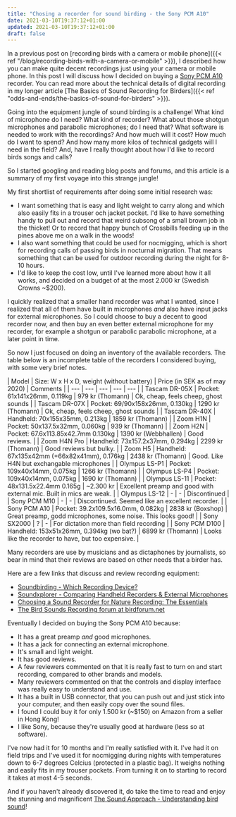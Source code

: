 ```yaml
---
title: "Chosing a recorder for sound birding - the Sony PCM A10"
date: 2021-03-10T19:37:12+01:00
updated: 2021-03-10T19:37:12+01:00
draft: false
---
```


In a previous post on [recording birds with a camera or mobile
phone]({{< ref "/blog/recording-birds-with-a-camera-or-mobile" >}}), I
described how you can make quite decent recordings just using your camera or
mobile phone. In this post I will discuss how I decided on buying a [Sony PCM A10](https://www.sony.co.uk/electronics/voice-recorders/pcm-a10)
recorder. You can read more about the technical details of digital recording in
my longer article [The Basics of Sound Recording for Birders]({{< ref "odds-and-ends/the-basics-of-sound-for-birders" >}}).

Going into the equipment jungle of sound birding is a challenge! What kind of
microphone do I need? What kind of recorder? What about those shotgun microphones
and parabolic microphones; do I need that? What software is needed to work with
the recordings? And how much will it cost? How much do I want to spend? And how
many more kilos of technical gadgets will I need in the field? And, have I
really thought about how I'd like to record birds songs and calls?

So I started googling and reading blog posts and forums, and this article is a
summary of my first voyage into this strange jungle!

My first shortlist of requirements after doing some initial research was:

* I want something that is easy and light weight to carry along and which also
  easily fits in a trouser och jacket pocket. I'd like to have something handy to
  pull out and record that weird subsong of a small brown job in the thicket! Or
  to record that happy bunch of Crossbills feeding up in the pines above me on a
  walk in the woods!
* I also want something that could be used for nocmigging, which is short for
  recording calls of passing birds in nocturnal migration. That means something
  that can be used for outdoor recording during the night for 8-10 hours.
* I'd like to keep the cost low, until I've learned more about how it all works,
  and decided on a budget of at the most 2.000 kr (Swedish Crowns ~$200).

I quickly realized that a smaller hand recorder was what I wanted, since I
realized that all of them have built in microphones _and_ also have input jacks
for external microphones. So I could choose to buy a decent to good recorder
now, and then buy an even better external microphone for my recorder, for example
a shotgun or parabolic parabolic microphone, at a later point in time.

So now I just focused on doing an inventory of the available recorders. The
table below is an incomplete table of the recorders I considered buying, with
some very brief notes.

| Model | Size: W x H x D, weight (without battery) | Price (in SEK as of may 2020) | Comments |
| --- | --- | --- | --- | --- |
| Tascam DR-05X | Pocket: 61x141x26mm, 0.119kg | 979 kr (Thomann) | Ok, cheap, feels cheep, ghost sounds |
| Tascam DR-07X | Pocket: 69/90x158x26mm, 0.130kg | 1290 kr (Thomann) | Ok, cheap, feels cheep, ghost sounds |
| Tascam DR-40X | Handheld: 70x155x35mm, 0.213kg | 1859 kr (Thomann) |
| Zoom H1N | Pocket: 50x137.5x32mm, 0.060kg | 939 kr (Thomann) |
| Zoom H2N | Pocket:  67.6x113.85x42.7mm 0.130kg | 1390 kr (Webbhallen) | Good reviews. |
| Zoom H4N Pro | Handheld: 73x157.2x37mm, 0.294kg | 2299 kr (Thomann) | Good reviews but bulky. |
| Zoom H5 | Handheld: 67x135x42mm (+66x82x41mm), 0.176kg | 2438 kr (Thomann) | Good. Like H4N but exchangable microphones |
| Olympus LS-P1 | Pocket: 109x40x14mm, 0.075kg | 1266 kr (Thomann) |
| Olympus LS-P4 | Pocket: 109x40x14mm, 0.075kg | 1690 kr (Thomann) |
| Olympus LS-11 | Pocket: 48x131.5x22.4mm 0.165g | ~2.300 kr | Excellent preamp and good with external mic. Built in mics are weak. |
| Olympus LS-12 | - | - | Discontinued |
| Sony PCM M10 | - | - | Discontinued. Seemed like an excellent recorder. |
| Sony PCM A10 | Pocket: 39.2x109.5x16.0mm, 0.082kg | 2838 kr (Boxshop) | Great preamp, godd microphones, some noise. This looks good! |
| Sony SX2000 | ? | - | For dictation more than field recording |
| Sony PCM D100 | Handheld: 153x51x26mm, 0.394kg (wo bat?) | 6899 kr (Thomann) | Looks like the recorder to have, but too expensive. |

Many recorders are use by musicians and as dictaphones by journalists, so bear
in mind that their reviews are based on other needs that a birder has.

Here are a few links that discuss and review recording equipment:

 * [Soundbirding - Which Recording Device?](http://soundbirding.org/index.php/which-recording-device/)
 * [Soundxplorer - Comparing Handheld Recorders & External Microphones](https://soundxplorer.com/comparing-handheld-recorders-external-microphones)
 * [Choosing a Sound Recorder for Nature Recording: The Essentials](https://www.wildmountainechoes.com/equipment/choosing-a-sound-recorder-the-essentials/)
 * [The Bird Sounds Recording forum at birdforum.net](https://www.birdforum.net/forums/bird-sounds-recording.481/)


Eventually I decided on buying the Sony PCM A10 because:

* It has a great preamp _and_ good microphones.
* It has a jack for connecting an external microphone.
* It's small and light weight.
* It has good reviews.
* A few reviewers commented on that it is really fast to turn on and start
  recording, compared to other brands and models.
* Many reviewers commented on that the controls and display interface was really
  easy to understand and use.
* It has a built in USB connector, that you can push out and just stick into
  your computer, and then easily copy over the sound files.
* I found I could buy it for only 1.500 kr (~$150) on Amazon from a seller in
  Hong Kong!
* I like Sony, because they're usually good at hardware (less so at software).

I've now had it for 10 months and I'm really satisfied with it. I've had it on
field trips and I've used it for nocmigging during nights with temperatures down
to 6-7 degrees Celcius (protected in a plastic bag). It weighs nothing and
easily fits in my trouser pockets. From turning it on to starting to record it
takes at most 4-5 seconds. 

And if you haven't already discovered it, do take the time to read and enjoy the
stunning and magnificent [The Sound Approach - Understanding bird
sound](https://soundapproach.co.uk/)!
